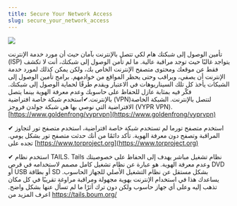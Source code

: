 ```yaml
---
title: Secure Your Network Access
slug: secure_your_network_access
---
```


![](/images/coverchap_7.jpg)



تأمين الوصول إلى شبكتك هام لكي تتصل بالإنترنت بآمان حيث أن مورد خدمة الإنترنت (ISP) يتواجد غالبًا حيث توجد مراقبة عالية. ما لم تأمن الوصول إلى شبكتك، أنت لا تكشف فقط عن موقعك ومحتوى متصفح الإنترنت الخاص بك، ولكن يمكن كذلك لمورد خدمة الإنترنت أن يصفي، ويراقب وحتى يحظر المواقع من خوادمهم. برامج تأمين الوصول إلى الشبكات يأخذ كل تلك السيناريوهات في الاعتبار ويقدم طرقًا لحماية الوصول إلى شبكتك. فكّر فيه بمثابة عازل للحفاظ على حاسوبك وعدم معرفة الهوية بينما يتصل بالإنترنت.✔استخدم شبكة خاصة افتراضية (VPN)لتتصل بالإنترنت. الشبكة الخاصة الافتراضية التي نوصي بها هي شبكة جولدن فروجز (VYPR VPN).[https://www.goldenfrong/vyprvpn](https://www.goldenfrong/vyprvpn)

<span class="highlight_color">✔ استخدم متصفح تور</span>ما لم تستخدم شبكة خاصة افتراضية، استخدم متصفح تور لتجاوز المراقبة وتصفح دون معرفة الهوية. تأكد دائمًا من أنك حدثت متصفح تور بشكل يومي. تجده على [https://www.torproject.org](https://www.torproject.org)

<span class="highlight_color">✔ استخدم نظام TAILS.</span> Tails نظام تشغيل مباشر يهدف إلى الحفاظ على خصوصيتك وعدم معرفة الهوية. هو عبارة عن نظام تشغيل كامل مصمم لاستخدامه في قرص DVD أو USB أو بطاقة SD بشكل مستقل عن نظام التشغيل الأصلي للجهاز الحاسوب. يساعدك هذا في استخدام الإنترنت بهوية مجهولة ومراقبة مراوغة تقريبًا في كل مكان تذهب إليه وعلى أي جهاز حاسوب ولكن دون ترك أثرًا ما لم تسأل عنها بشكل واضح. اعرف المزيد من https://tails.boum.org/